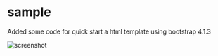 # sample
Added some code for quick start a html template using bootstrap 4.1.3


![screenshot](https://github.com/afrussel/sample/blob/master/gsample1.jpg "screenshot")
